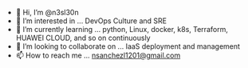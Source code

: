- 👋 Hi, I’m @n3sl30n
- 👀 I’m interested in ... DevOps Culture and SRE
- 🌱 I’m currently learning ... python, Linux, docker, k8s, Terraform, HUAWEI CLOUD, and so on continuously
- 💞️ I’m looking to collaborate on ... IaaS deployment and management 
- 📫 How to reach me ... nsanchezl1201@gmail.com

<!---
n3sl30n/n3sl30n is a ✨ special ✨ repository because its `README.md` (this file) appears on your GitHub profile.
You can click the Preview link to take a look at your changes.
--->
